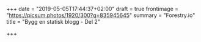 +++
date = "2019-05-05T17:44:37+02:00"
draft = true
frontimage = "https://picsum.photos/1920/300?q=835945645"
summary = "Forestry.io"
title = "Bygg en statisk blogg - Del 2"

+++
